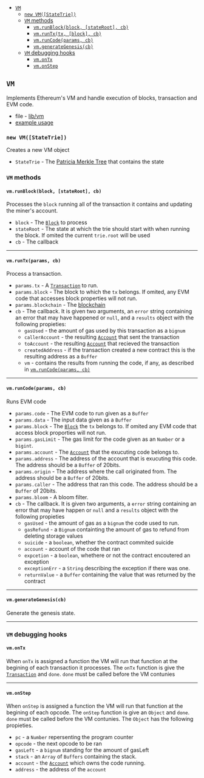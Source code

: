 - [`VM`](#vm)
  - [`new VM([StateTrie])`](#new-vmstatetrie)  
  - [`VM` methods](#vm-methods)  
    - [`vm.runBlock(block, [stateRoot], cb)`](#vmrunblockblock-stateroot-cb)
    - [`vm.runTx(tx, [block], cb)`](#vmruntxtx-block-cb)
    - [`vm.runCode(params, cb)`](#vmruncodeparams-cb)
    - [`vm.generateGenesis(cb)`](#vmgenerategenesiscb)
  - [`VM` debugging hooks](#vm-debugging-hooks)
    - [`vm.onTx`](#vmontx)
    - [`vm.onStep`](#vmonstep)

## `VM`
Implements Ethereum's VM and handle execution of blocks, transaction and EVM code.
- file - [lib/vm](../lib/vm)
- [example usage](https://wanderer.github.io/ethereum/nodejs/code/2014/08/12/running-contracts-with-vm/)

### `new VM([StateTrie])`
Creates a new VM object
- `StateTrie` - The [Patricia Merkle Tree](https://github.com/wanderer/merkle-patricia-tree) that contains the state

### `VM` methods
#### `vm.runBlock(block, [stateRoot], cb)`
Processes the `block` running all of the transaction it contains and updating the miner's account.
- `block` - The [`Block`](./block.md) to process
- `stateRoot` - The state at which the trie should start with when running the block. If omited the current `trie.root` will be used
- `cb` - The callback

--------------------------------------------------------

#### `vm.runTx(params, cb)`
Process a transaction.
- `params.tx` - A [`Transaction`](./transaction.md) to run.
- `params.block` - The block to which the `tx` belongs. If omited, any EVM code that accesses block properties will not run.
- `params.blockchain` - The [blockchain]('./blockchain.md')
- `cb` - The callback. It is given two arguments, an `error` string containing an error that may have happened or `null`, and a `results` object with the following propieties:
  - `gasUsed` - the amount of gas used by this transaction as a `bignum`
  - `callerAccount` - the resulting [`Account`](./account.md) that sent the transaction
  - `toAccount` - the resulting [`Account`](./account.md) that recieved the transaction
  - `createdAddress` - if the transaction created a new contract this is the resulting address as a `Buffer`
  - `vm` - contains the results from running the code, if any, as described in [`vm.runCode(params, cb)`](#vmruncodeparams-cb)

--------------------------------------------------------

#### `vm.runCode(params, cb)`
Runs EVM code
- `params.code` - The EVM code to run given as a `Buffer`
- `params.data` - The input data given as a `Buffer`
- `params.block` - The [`Block`](./block.md) the `tx` belongs to. If omited any EVM code that access block proporties will not run.
- `params.gasLimit` - The gas limit for the code given as an `Number` or a `bigint`.
- `params.account` - The [`Account`](./account.md) that the exucuting code belongs to.
- `params.address` - The address of the account that is exucuting this code. The address should be a `Buffer` of 20bits.
- `params.origin` - The address where the call originated from. The address should be a `Buffer` of 20bits.
- `params.caller` - The address that ran this code. The address should be a `Buffer` of 20bits.
- `params.bloom` - A bloom filter.
- `cb` - The callback. It is given two arguments, a `error` string containing an error that may have happen or `null` and a `results` object with the following propieties
  - `gasUsed` - the amount of gas as a `bignum` the code used to run. 
  - `gasRefund` - a `Bignum` containting the amount of gas to refund from deleting storage values
  - `suicide` - a `boolean`, whether the contract commited suicide
  - `account` - account of the code that ran
  - `expcetion` - a `boolean`, whethere or not the contract encoutered an exception
  - `exceptionErr` - a `String` describing the exception if there was one.
  - `returnValue` - a `Buffer` containing the value that was returned by the contract


--------------------------------------------------------

#### `vm.generateGenesis(cb)`
Generate the genesis state.

--------------------------------------------------------

### `VM` debugging hooks
#### `vm.onTx`
When `onTx` is assigned a function the VM will run that function at the begining of each transaction it processes. The `onTx` function is give the [`Transaction`](./transaction.md) and `done`. `done` must be called before the VM contunies

--------------------------------------------------------

#### `vm.onStep` 
When `onStep` is assigned a function the VM will run that function at the begining of each opcode. The `onStep` function is give an `Object` and `done`. `done` must be called before the VM contunies. The `Object` has the following propieties.
- `pc` - a `Number` repersenting the program counter
- `opcode` - the next opcode to be ran
- `gasLeft` - a `bignum` standing for the amount of gasLeft
- `stack` - an `Array` of `Buffers` containing the stack. 
- `account` - the [`Account`](./account.md) which owns the code running.
- `address` - the address of the `account`
